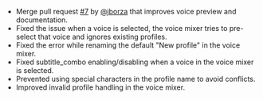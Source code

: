 - Merge pull request [#7](https://github.com/denizsafak/abogen/pull/7) by [@jborza](https://github.com/jborza) that improves voice preview and documentation.
- Fixed the issue when a voice is selected, the voice mixer tries to pre-select that voice and ignores existing profiles.
- Fixed the error while renaming the default "New profile" in the voice mixer.
- Fixed subtitle_combo enabling/disabling when a voice in the voice mixer is selected.
- Prevented using special characters in the profile name to avoid conflicts.
- Improved invalid profile handling in the voice mixer.